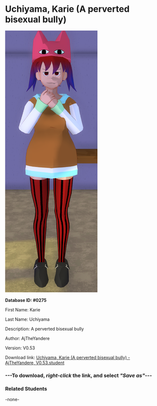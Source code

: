# Uchiyama, Karie (A perverted bisexual bully)

<img src="../../Files/Images/Uchiyama, Karie (A perverted bisexual bully).png" title="Uchiyama, Karie (A perverted bisexual bully) - AjTheYandere, V0.53">

**Database ID: #0275**

First Name: Karie

Last Name: Uchiyama

Description: A perverted bisexual bully

Author: AjTheYandere

Version: V0.53

Download link: <a href="https://raw.githubusercontent.com/Arbiter1223/Daigaku-Gurashi-Custom-Students/master/Files/Student%20Files/Uchiyama%2C%20Karie%20(A%20perverted%20bisexual%20bully)%20-%20AjTheYandere%2C%20V0.53.student">Uchiyama, Karie (A perverted bisexual bully) - AjTheYandere, V0.53.student</a>

### ---**To download, _right-click_ the link, and select _"Save as"_**---

### Related Students

-none-
